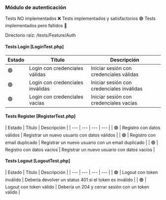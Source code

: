 ### Módulo de autenticación

Tests NO implementados ❌
Tests implementados y satisfactorios 🟢
Tests implementados pero fallidos 🔴

Directorio raíz: /tests/Feature/Auth

#### Tests Login [LoginTest.php]

| Estado | Título | Descripción |
| --- | --- | --- |
| 🟢 | Login con credenciales válidas | Iniciar sesión con credenciales válidas |
| 🟢 | Login con credenciales inválidas | Iniciar sesión con credenciales inválidas |
| 🟢 | Login con credenciales vacías | Iniciar sesión con credenciales vacías |

#### Tests Register [RegisterTest.php]

| Estado | Título | Descripción |
| --- | --- | --- | --- |
| 🟢 | Registro con datos válidos | Registrar un nuevo usuario con datos válidos |
| 🟢 | Registro con email duplicado | Registrar un nuevo usuario con un email duplicado |
| 🟢 | Registro con datos vacíos | Registrar un nuevo usuario con datos vacíos |

#### Tests Logout [LogoutTest.php]

| Estado | Título | Descripción |
| --- | --- | --- | --- |
| 🟢 | Logout con token inválido | Debería devolver un status 401 si el token es inválido |
| 🟢 | Logout con token válido | Debería un 204 y cerrar sesión con un token válido |
